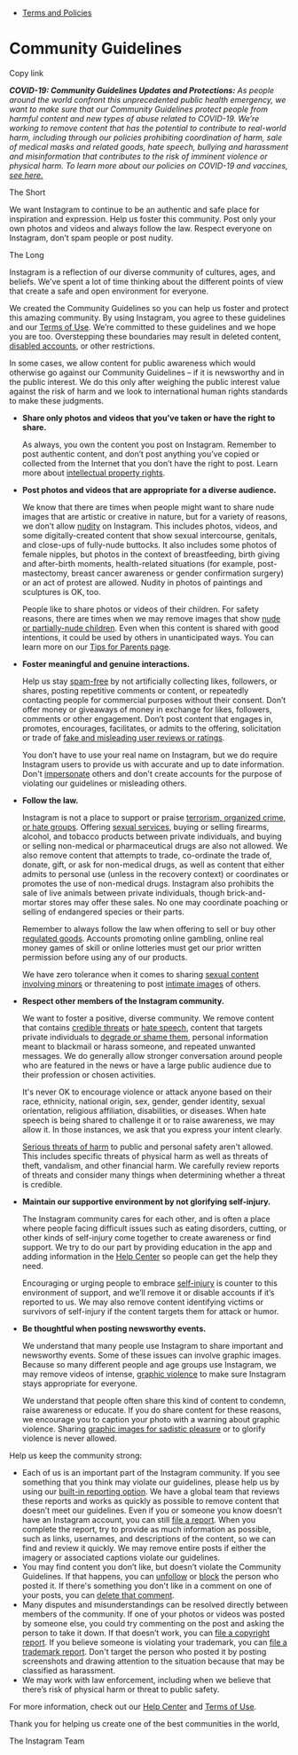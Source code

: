 *   [Terms and Policies](https://help.instagram.com/1417489251945243/?helpref=breadcrumb)

Community Guidelines
====================

Copy link

_**COVID-19: Community Guidelines Updates and Protections:** As people around the world confront this unprecedented public health emergency, we want to make sure that our Community Guidelines protect people from harmful content and new types of abuse related to COVID-19. We’re working to remove content that has the potential to contribute to real-world harm, including through our policies prohibiting coordination of harm, sale of medical masks and related goods, hate speech, bullying and harassment and misinformation that contributes to the risk of imminent violence or physical harm. To learn more about our policies on COVID-19 and vaccines, [see here.](https://help.instagram.com/697825587576762?helpref=faq_content)_

The Short

We want Instagram to continue to be an authentic and safe place for inspiration and expression. Help us foster this community. Post only your own photos and videos and always follow the law. Respect everyone on Instagram, don’t spam people or post nudity.

The Long

Instagram is a reflection of our diverse community of cultures, ages, and beliefs. We’ve spent a lot of time thinking about the different points of view that create a safe and open environment for everyone.

We created the Community Guidelines so you can help us foster and protect this amazing community. By using Instagram, you agree to these guidelines and our [Terms of Use](https://www.instagram.com/legal/terms). We’re committed to these guidelines and we hope you are too. Overstepping these boundaries may result in deleted content, [disabled accounts](https://help.instagram.com/366993040048856?helpref=faq_content), or other restrictions.

In some cases, we allow content for public awareness which would otherwise go against our Community Guidelines – if it is newsworthy and in the public interest. We do this only after weighing the public interest value against the risk of harm and we look to international human rights standards to make these judgments.

*   **Share only photos and videos that you’ve taken or have the right to share.**
    
    As always, you own the content you post on Instagram. Remember to post authentic content, and don’t post anything you’ve copied or collected from the Internet that you don’t have the right to post. Learn more about [intellectual property rights](https://help.instagram.com/126382350847838?helpref=faq_content).
    
*   **Post photos and videos that are appropriate for a diverse audience.**
    
    We know that there are times when people might want to share nude images that are artistic or creative in nature, but for a variety of reasons, we don’t allow [nudity](https://l.instagram.com/?u=https%3A%2F%2Fwww.facebook.com%2Fcommunitystandards%2Fadult_nudity_sexual_activity&e=AT2vF-mdpO2QdC_eMPKFx-0WlGL9YwHC0x7i6eeEYwainnBLEgI0nrts7e1Ay5rach-VM_fZiQiDjsNPbLYmIT7KU_lZR8UaFP6a8kgNJtb5QNeDy2iFQG6riAZ72JEs6hM7uBIH-e88exvPPSpSSmUJOJmguAiSP45pHQ) on Instagram. This includes photos, videos, and some digitally-created content that show sexual intercourse, genitals, and close-ups of fully-nude buttocks. It also includes some photos of female nipples, but photos in the context of breastfeeding, birth giving and after-birth moments, health-related situations (for example, post-mastectomy, breast cancer awareness or gender confirmation surgery) or an act of protest are allowed. Nudity in photos of paintings and sculptures is OK, too.
    
    People like to share photos or videos of their children. For safety reasons, there are times when we may remove images that show [nude or partially-nude children](https://l.instagram.com/?u=https%3A%2F%2Fwww.facebook.com%2Fcommunitystandards%2Fchild_nudity_sexual_exploitation&e=AT2vF-mdpO2QdC_eMPKFx-0WlGL9YwHC0x7i6eeEYwainnBLEgI0nrts7e1Ay5rach-VM_fZiQiDjsNPbLYmIT7KU_lZR8UaFP6a8kgNJtb5QNeDy2iFQG6riAZ72JEs6hM7uBIH-e88exvPPSpSSmUJOJmguAiSP45pHQ). Even when this content is shared with good intentions, it could be used by others in unanticipated ways. You can learn more on our [Tips for Parents page](https://help.instagram.com/154475974694511/?helpref=faq_content).
    
*   **Foster meaningful and genuine interactions.**
    
    Help us stay [spam-free](https://l.instagram.com/?u=https%3A%2F%2Fwww.facebook.com%2Fcommunitystandards%2Fspam&e=AT2vF-mdpO2QdC_eMPKFx-0WlGL9YwHC0x7i6eeEYwainnBLEgI0nrts7e1Ay5rach-VM_fZiQiDjsNPbLYmIT7KU_lZR8UaFP6a8kgNJtb5QNeDy2iFQG6riAZ72JEs6hM7uBIH-e88exvPPSpSSmUJOJmguAiSP45pHQ) by not artificially collecting likes, followers, or shares, posting repetitive comments or content, or repeatedly contacting people for commercial purposes without their consent. Don’t offer money or giveaways of money in exchange for likes, followers, comments or other engagement. Don’t post content that engages in, promotes, encourages, facilitates, or admits to the offering, solicitation or trade of [fake and misleading user reviews or ratings](https://l.instagram.com/?u=https%3A%2F%2Fwww.facebook.com%2Fcommunitystandards%2Ffraud_deception&e=AT2vF-mdpO2QdC_eMPKFx-0WlGL9YwHC0x7i6eeEYwainnBLEgI0nrts7e1Ay5rach-VM_fZiQiDjsNPbLYmIT7KU_lZR8UaFP6a8kgNJtb5QNeDy2iFQG6riAZ72JEs6hM7uBIH-e88exvPPSpSSmUJOJmguAiSP45pHQ).
    
    You don’t have to use your real name on Instagram, but we do require Instagram users to provide us with accurate and up to date information. Don't [impersonate](https://l.instagram.com/?u=https%3A%2F%2Fwww.facebook.com%2Fcommunitystandards%2Fmisrepresentation&e=AT2vF-mdpO2QdC_eMPKFx-0WlGL9YwHC0x7i6eeEYwainnBLEgI0nrts7e1Ay5rach-VM_fZiQiDjsNPbLYmIT7KU_lZR8UaFP6a8kgNJtb5QNeDy2iFQG6riAZ72JEs6hM7uBIH-e88exvPPSpSSmUJOJmguAiSP45pHQ) others and don't create accounts for the purpose of violating our guidelines or misleading others.
    
*   **Follow the law.**
    
    Instagram is not a place to support or praise [terrorism, organized crime, or hate groups](https://l.instagram.com/?u=https%3A%2F%2Fwww.facebook.com%2Fcommunitystandards%2Fdangerous_individuals_organizations&e=AT2vF-mdpO2QdC_eMPKFx-0WlGL9YwHC0x7i6eeEYwainnBLEgI0nrts7e1Ay5rach-VM_fZiQiDjsNPbLYmIT7KU_lZR8UaFP6a8kgNJtb5QNeDy2iFQG6riAZ72JEs6hM7uBIH-e88exvPPSpSSmUJOJmguAiSP45pHQ). Offering [sexual services](https://l.instagram.com/?u=https%3A%2F%2Fwww.facebook.com%2Fcommunitystandards%2Fsexual_solicitation&e=AT2vF-mdpO2QdC_eMPKFx-0WlGL9YwHC0x7i6eeEYwainnBLEgI0nrts7e1Ay5rach-VM_fZiQiDjsNPbLYmIT7KU_lZR8UaFP6a8kgNJtb5QNeDy2iFQG6riAZ72JEs6hM7uBIH-e88exvPPSpSSmUJOJmguAiSP45pHQ), buying or selling firearms, alcohol, and tobacco products between private individuals, and buying or selling non-medical or pharmaceutical drugs are also not allowed. We also remove content that attempts to trade, co-ordinate the trade of, donate, gift, or ask for non-medical drugs, as well as content that either admits to personal use (unless in the recovery context) or coordinates or promotes the use of non-medical drugs. Instagram also prohibits the sale of live animals between private individuals, though brick-and-mortar stores may offer these sales. No one may coordinate poaching or selling of endangered species or their parts.
    
    Remember to always follow the law when offering to sell or buy other [regulated goods](https://l.instagram.com/?u=https%3A%2F%2Fwww.facebook.com%2Fcommunitystandards%2Fregulated_goods&e=AT2vF-mdpO2QdC_eMPKFx-0WlGL9YwHC0x7i6eeEYwainnBLEgI0nrts7e1Ay5rach-VM_fZiQiDjsNPbLYmIT7KU_lZR8UaFP6a8kgNJtb5QNeDy2iFQG6riAZ72JEs6hM7uBIH-e88exvPPSpSSmUJOJmguAiSP45pHQ). Accounts promoting online gambling, online real money games of skill or online lotteries must get our prior written permission before using any of our products.
    
    We have zero tolerance when it comes to sharing [sexual content involving minors](https://l.instagram.com/?u=https%3A%2F%2Fwww.facebook.com%2Fcommunitystandards%2Fchild_nudity_sexual_exploitation&e=AT2vF-mdpO2QdC_eMPKFx-0WlGL9YwHC0x7i6eeEYwainnBLEgI0nrts7e1Ay5rach-VM_fZiQiDjsNPbLYmIT7KU_lZR8UaFP6a8kgNJtb5QNeDy2iFQG6riAZ72JEs6hM7uBIH-e88exvPPSpSSmUJOJmguAiSP45pHQ) or threatening to post [intimate images](https://l.instagram.com/?u=https%3A%2F%2Fwww.facebook.com%2Fcommunitystandards%2Fsexual_exploitation_adults&e=AT2vF-mdpO2QdC_eMPKFx-0WlGL9YwHC0x7i6eeEYwainnBLEgI0nrts7e1Ay5rach-VM_fZiQiDjsNPbLYmIT7KU_lZR8UaFP6a8kgNJtb5QNeDy2iFQG6riAZ72JEs6hM7uBIH-e88exvPPSpSSmUJOJmguAiSP45pHQ) of others.
    
*   **Respect other members of the Instagram community.**
    
    We want to foster a positive, diverse community. We remove content that contains [credible threats](https://l.instagram.com/?u=https%3A%2F%2Fwww.facebook.com%2Fcommunitystandards%2Fcredible_violence&e=AT2vF-mdpO2QdC_eMPKFx-0WlGL9YwHC0x7i6eeEYwainnBLEgI0nrts7e1Ay5rach-VM_fZiQiDjsNPbLYmIT7KU_lZR8UaFP6a8kgNJtb5QNeDy2iFQG6riAZ72JEs6hM7uBIH-e88exvPPSpSSmUJOJmguAiSP45pHQ) or [hate speech](https://l.instagram.com/?u=https%3A%2F%2Fwww.facebook.com%2Fcommunitystandards%2Fhate_speech&e=AT2vF-mdpO2QdC_eMPKFx-0WlGL9YwHC0x7i6eeEYwainnBLEgI0nrts7e1Ay5rach-VM_fZiQiDjsNPbLYmIT7KU_lZR8UaFP6a8kgNJtb5QNeDy2iFQG6riAZ72JEs6hM7uBIH-e88exvPPSpSSmUJOJmguAiSP45pHQ), content that targets private individuals to [degrade or shame them](https://l.instagram.com/?u=https%3A%2F%2Fwww.facebook.com%2Fcommunitystandards%2Fbullying&e=AT2vF-mdpO2QdC_eMPKFx-0WlGL9YwHC0x7i6eeEYwainnBLEgI0nrts7e1Ay5rach-VM_fZiQiDjsNPbLYmIT7KU_lZR8UaFP6a8kgNJtb5QNeDy2iFQG6riAZ72JEs6hM7uBIH-e88exvPPSpSSmUJOJmguAiSP45pHQ), personal information meant to blackmail or harass someone, and repeated unwanted messages. We do generally allow stronger conversation around people who are featured in the news or have a large public audience due to their profession or chosen activities.
    
    It's never OK to encourage violence or attack anyone based on their race, ethnicity, national origin, sex, gender, gender identity, sexual orientation, religious affiliation, disabilities, or diseases. When hate speech is being shared to challenge it or to raise awareness, we may allow it. In those instances, we ask that you express your intent clearly.
    
    [Serious threats of harm](https://l.instagram.com/?u=https%3A%2F%2Fwww.facebook.com%2Fcommunitystandards%2Fcredible_violence&e=AT2vF-mdpO2QdC_eMPKFx-0WlGL9YwHC0x7i6eeEYwainnBLEgI0nrts7e1Ay5rach-VM_fZiQiDjsNPbLYmIT7KU_lZR8UaFP6a8kgNJtb5QNeDy2iFQG6riAZ72JEs6hM7uBIH-e88exvPPSpSSmUJOJmguAiSP45pHQ) to public and personal safety aren't allowed. This includes specific threats of physical harm as well as threats of theft, vandalism, and other financial harm. We carefully review reports of threats and consider many things when determining whether a threat is credible.
    
*   **Maintain our supportive environment by not glorifying self-injury.**
    
    The Instagram community cares for each other, and is often a place where people facing difficult issues such as eating disorders, cutting, or other kinds of self-injury come together to create awareness or find support. We try to do our part by providing education in the app and adding information in the [Help Center](https://help.instagram.com/) so people can get the help they need.
    
    Encouraging or urging people to embrace [self-injury](https://l.instagram.com/?u=https%3A%2F%2Fwww.facebook.com%2Fcommunitystandards%2Fsuicide_self_injury_violence&e=AT2vF-mdpO2QdC_eMPKFx-0WlGL9YwHC0x7i6eeEYwainnBLEgI0nrts7e1Ay5rach-VM_fZiQiDjsNPbLYmIT7KU_lZR8UaFP6a8kgNJtb5QNeDy2iFQG6riAZ72JEs6hM7uBIH-e88exvPPSpSSmUJOJmguAiSP45pHQ) is counter to this environment of support, and we’ll remove it or disable accounts if it’s reported to us. We may also remove content identifying victims or survivors of self-injury if the content targets them for attack or humor.
    
*   **Be thoughtful when posting newsworthy events.**
    
    We understand that many people use Instagram to share important and newsworthy events. Some of these issues can involve graphic images. Because so many different people and age groups use Instagram, we may remove videos of intense, [graphic violence](https://l.instagram.com/?u=https%3A%2F%2Fwww.facebook.com%2Fcommunitystandards%2Fgraphic_violence&e=AT2vF-mdpO2QdC_eMPKFx-0WlGL9YwHC0x7i6eeEYwainnBLEgI0nrts7e1Ay5rach-VM_fZiQiDjsNPbLYmIT7KU_lZR8UaFP6a8kgNJtb5QNeDy2iFQG6riAZ72JEs6hM7uBIH-e88exvPPSpSSmUJOJmguAiSP45pHQ) to make sure Instagram stays appropriate for everyone.
    
    We understand that people often share this kind of content to condemn, raise awareness or educate. If you do share content for these reasons, we encourage you to caption your photo with a warning about graphic violence. Sharing [graphic images for sadistic pleasure](https://l.instagram.com/?u=https%3A%2F%2Fwww.facebook.com%2Fcommunitystandards%2Fcruel_insensitive&e=AT2vF-mdpO2QdC_eMPKFx-0WlGL9YwHC0x7i6eeEYwainnBLEgI0nrts7e1Ay5rach-VM_fZiQiDjsNPbLYmIT7KU_lZR8UaFP6a8kgNJtb5QNeDy2iFQG6riAZ72JEs6hM7uBIH-e88exvPPSpSSmUJOJmguAiSP45pHQ) or to glorify violence is never allowed.
    

Help us keep the community strong:

*   Each of us is an important part of the Instagram community. If you see something that you think may violate our guidelines, please help us by using our [built-in reporting option](https://help.instagram.com/165828726894770?helpref=faq_content). We have a global team that reviews these reports and works as quickly as possible to remove content that doesn’t meet our guidelines. Even if you or someone you know doesn’t have an Instagram account, you can still [file a report](https://help.instagram.com/contact/383679321740945). When you complete the report, try to provide as much information as possible, such as links, usernames, and descriptions of the content, so we can find and review it quickly. We may remove entire posts if either the imagery or associated captions violate our guidelines.
*   You may find content you don’t like, but doesn’t violate the Community Guidelines. If that happens, you can [unfollow](https://help.instagram.com/286340048138725?helpref=faq_content) or [block](https://help.instagram.com/426700567389543/?helpref=faq_content) the person who posted it. If there's something you don't like in a comment on one of your posts, you can [delete that comment](https://help.instagram.com/289098941190483?helpref=faq_content).
*   Many disputes and misunderstandings can be resolved directly between members of the community. If one of your photos or videos was posted by someone else, you could try commenting on the post and asking the person to take it down. If that doesn’t work, you can [file a copyright report](https://help.instagram.com/126382350847838?helpref=faq_content). If you believe someone is violating your trademark, you can [file a trademark report](https://help.instagram.com/222826637847963?helpref=faq_content). Don't target the person who posted it by posting screenshots and drawing attention to the situation because that may be classified as harassment.
*   We may work with law enforcement, including when we believe that there’s risk of physical harm or threat to public safety.

For more information, check out our [Help Center](https://help.instagram.com/) and [Terms of Use](https://l.instagram.com/?u=http%3A%2F%2Finstagram.com%2Flegal%2Fterms%2F%23&e=AT2vF-mdpO2QdC_eMPKFx-0WlGL9YwHC0x7i6eeEYwainnBLEgI0nrts7e1Ay5rach-VM_fZiQiDjsNPbLYmIT7KU_lZR8UaFP6a8kgNJtb5QNeDy2iFQG6riAZ72JEs6hM7uBIH-e88exvPPSpSSmUJOJmguAiSP45pHQ).

Thank you for helping us create one of the best communities in the world,

The Instagram Team